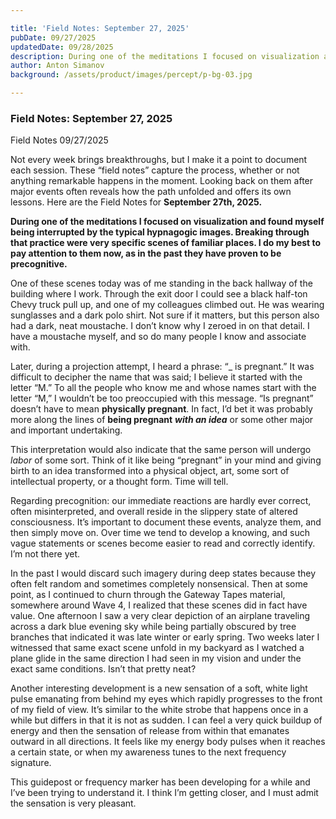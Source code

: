 ```yaml
---

title: 'Field Notes: September 27, 2025'
pubDate: 09/27/2025
updatedDate: 09/28/2025
description: During one of the meditations I focused on visualization and found myself being interrupted by the typical hypnagogic images. Breaking through that practice were very specific scenes of familiar places. I do my best to pay attention to them now, as in the past they have proven to be precognitive. One of these scenes today was of me standing in the back hallway of the building where I work. Through the exit door I could see a black half-ton Chevy truck pull up, and one of my colleagues climbed out. He was wearing sunglasses and a dark polo shirt. Not sure if it matters, but this person also had a dark, neat moustache. I don’t know why I zeroed in on that detail. I have a moustache myself, and so do many people I know and associate with.
author: Anton Simanov
background: /assets/product/images/percept/p-bg-03.jpg

---
```


### Field Notes: September 27, 2025

<div class="bsln-card m-b-1">
<div class="bsln-card__header">
    <span class="bsln-card__title">Field Notes</span>
    <span class="bsln-card__info">09/27/2025</span>
</div>

<div class="bsln-card__body">
    <p style="margin-bottom: 0;">Not every week brings breakthroughs, but I make it a point to document each session. These “field notes” capture the process, whether or not anything remarkable happens in the moment. Looking back on them after major events often reveals how the path unfolded and offers its own lessons. Here are the Field Notes for <strong>September 27th, 2025.</strong></p>
</div>
</div>

**During one of the meditations I focused on visualization and found myself being interrupted by the typical hypnagogic images. Breaking through that practice were very specific scenes of familiar places. I do my best to pay attention to them now, as in the past they have proven to be precognitive.**

One of these scenes today was of me standing in the back hallway of the building where I work. Through the exit door I could see a black half-ton Chevy truck pull up, and one of my colleagues climbed out. He was wearing sunglasses and a dark polo shirt. Not sure if it matters, but this person also had a dark, neat moustache. I don’t know why I zeroed in on that detail. I have a moustache myself, and so do many people I know and associate with.

Later, during a projection attempt, I heard a phrase: “_ is pregnant.” It was difficult to decipher the name that was said; I believe it started with the letter “M.” To all the people who know me and whose names start with the letter “M,” I wouldn’t be too preoccupied with this message. “Is pregnant” doesn’t have to mean **physically pregnant**. In fact, I’d bet it was probably more along the lines of **being pregnant** ***with an idea*** or some other major and important undertaking.

This interpretation would also indicate that the same person will undergo *labor* of some sort. Think of it like being “pregnant” in your mind and giving birth to an idea transformed into a physical object, art, some sort of intellectual property, or a thought form. Time will tell.

Regarding precognition: our immediate reactions are hardly ever correct, often misinterpreted, and overall reside in the slippery state of altered consciousness. It’s important to document these events, analyze them, and then simply move on. Over time we tend to develop a knowing, and such vague statements or scenes become easier to read and correctly identify. I’m not there yet.

In the past I would discard such imagery during deep states because they often felt random and sometimes completely nonsensical. Then at some point, as I continued to churn through the Gateway Tapes material, somewhere around Wave 4, I realized that these scenes did in fact have value. One afternoon I saw a very clear depiction of an airplane traveling across a dark blue evening sky while being partially obscured by tree branches that indicated it was late winter or early spring. Two weeks later I witnessed that same exact scene unfold in my backyard as I watched a plane glide in the same direction I had seen in my vision and under the exact same conditions. Isn’t that pretty neat?

Another interesting development is a new sensation of a soft, white light pulse emanating from behind my eyes which rapidly progresses to the front of my field of view. It’s similar to the white strobe that happens once in a while but differs in that it is not as sudden. I can feel a very quick buildup of energy and then the sensation of release from within that emanates outward in all directions. It feels like my energy body pulses when it reaches a certain state, or when my awareness tunes to the next frequency signature.

This guidepost or frequency marker has been developing for a while and I’ve been trying to understand it. I think I’m getting closer, and I must admit the sensation is very pleasant.
